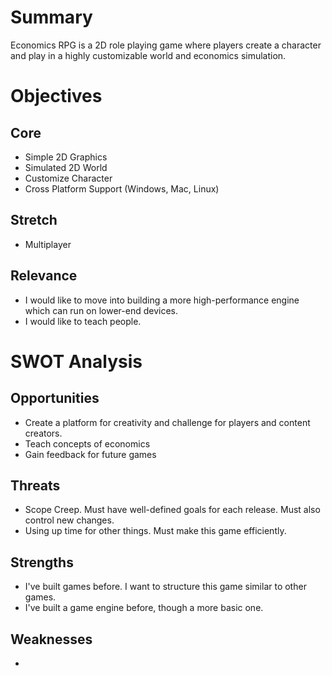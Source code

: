 # Summary

Economics RPG is a 2D role playing game where players create a character and play in a highly customizable world and economics simulation.

# Objectives
## Core

- Simple 2D Graphics
- Simulated 2D World
- Customize Character
- Cross Platform Support (Windows, Mac, Linux)

## Stretch

- Multiplayer

## Relevance

- I would like to move into building a more high-performance engine which can run on lower-end devices.
- I would like to teach people.

# SWOT Analysis

## Opportunities

- Create a platform for creativity and challenge for players and content creators.
- Teach concepts of economics
- Gain feedback for future games

## Threats

- Scope Creep. Must have well-defined goals for each release. Must also control new changes.
- Using up time for other things. Must make this game efficiently.

## Strengths

- I've built games before. I want to structure this game similar to other games.
- I've built a game engine before, though a more basic one.

## Weaknesses

- 